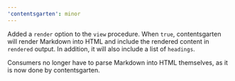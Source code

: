 ```yaml
---
'contentsgarten': minor
---
```


Added a `render` option to the `view` procedure. When `true`, contentsgarten will render Markdown into HTML and include the rendered content in `rendered` output. In addition, it will also include a list of `headings`.

Consumers no longer have to parse Markdown into HTML themselves, as it is now done by contentsgarten.
